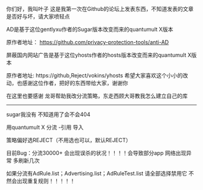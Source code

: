 你们好，我叫叶子 这是我第一次在Github的论坛上发表东西，不知道发表的文章是否好与坏，请大家喷轻点 

AD是基于这位gentlyxu作者的Sugar版本改变而来的quantumult X版本

原作者地址：
https://github.com/privacy-protection-tools/anti-AD

屏蔽国内网站广告是基于这位yhosts作者的hosts版本改变而来的quantumult X版本

原作者地址:
https://github,Reject/vokins/yhosts
希望大家喜欢这个小小的改动，也感谢这位作者，把好的东西带给大家，谢谢你

在这里也要感谢
龙哥帮助我改分流策略，东走西顾大哥教我怎么建立自己的库

---------------------------------------------------

sugar我没有 不知道用了会不会404

用quantumult X  分流 -引用 导入 

策略偏好选REJECT（不用选也可以，默认REJECT）

目前Bug：分流30000+ 会出现误杀的状况！！！！会导致部分app 网络出现异常 多刷新几次

如果分流有AdRule.list；Advertising.list；AdRuleTest.list 
请全部选择禁用它 不然会出现重复规则！！！！！
